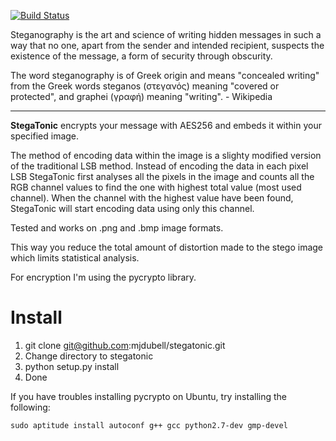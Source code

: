 [![Build Status](https://travis-ci.org/mjdubell/stegatonic.svg?branch=master)](https://travis-ci.org/mjdubell/stegatonic)

Steganography is the art and science of writing hidden messages in such a way that no one, apart from the sender and intended recipient, suspects the existence of the message, a form of security through obscurity.

The word steganography is of Greek origin and means "concealed writing" from the Greek words steganos (στεγανός) meaning "covered or protected", and graphei (γραφή) meaning "writing". - Wikipedia

---

**StegaTonic** encrypts your message with AES256 and embeds it within your specified image.

The method of encoding data within the image is a slighty modified version of the traditional LSB method. Instead of encoding the data in each pixel LSB StegaTonic first analyses all the pixels in the image and counts all the RGB channel values to find the one with highest total value (most used channel). When the channel with the highest value have been found, StegaTonic will start encoding data using only this channel.

Tested and works on .png and .bmp image formats.

This way you reduce the total amount of distortion made to the stego image which limits statistical analysis.

For encryption I'm using the pycrypto library.

# Install
1. git clone git@github.com:mjdubell/stegatonic.git
2. Change directory to stegatonic
3. python setup.py install
4. Done

If you have troubles installing pycrypto on Ubuntu, try installing the following:

```sudo aptitude install autoconf g++ gcc python2.7-dev gmp-devel```